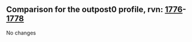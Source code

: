 ## Comparison for the outpost0 profile, rvn: [1776](https://github.com/PRO100KatYT/FortniteProfileRevisions/tree/main/profiles/outpost0/1776%20outpost0.json)-[1778](https://github.com/PRO100KatYT/FortniteProfileRevisions/tree/main/profiles/outpost0/1778%20outpost0.json)

No changes
